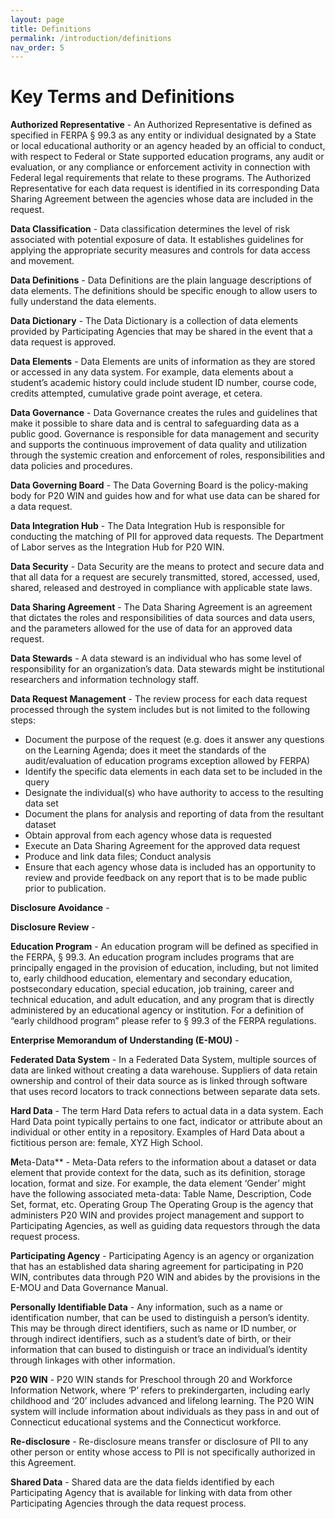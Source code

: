 ```yaml
---
layout: page
title: Definitions
permalink: /introduction/definitions
nav_order: 5
---
```


# Key Terms and Definitions

**Authorized Representative** - An Authorized Representative is defined as specified in FERPA § 99.3 as any entity or individual designated by a State or local educational authority or an agency headed by an official to conduct, with respect to Federal or State supported education programs, any audit or evaluation, or any compliance or enforcement activity in connection with Federal legal requirements that relate to these programs.  The Authorized Representative for each data request is identified in its corresponding Data Sharing Agreement between the agencies whose data are included in the request. 

**Data Classification** - Data classification determines the level of risk associated with potential exposure of data. It establishes guidelines for applying the appropriate security measures and controls for data access and movement.

**Data Definitions** - Data Definitions are the plain language descriptions of data elements. The definitions should be specific enough to allow users to fully understand the data elements.

**Data Dictionary**	- The Data Dictionary is a collection of data elements provided by Participating Agencies that may be shared in the event that a data request is approved.

**Data Elements** -	Data Elements are units of information as they are stored or accessed in any data system.  For example, data elements about a student’s academic history could include student ID number, course code, credits attempted, cumulative grade point average, et cetera. 

**Data Governance** - Data Governance creates the rules and guidelines that make it possible to share data and is central to safeguarding data as a public good. Governance is responsible for data management and security and supports the continuous improvement of data quality and utilization through the systemic creation and enforcement of roles, responsibilities and data policies and procedures.

**Data Governing Board** - The Data Governing Board is the policy-making body for P20 WIN and guides how and for what use data can be shared for a data request. 

**Data Integration Hub** - The Data Integration Hub is responsible for conducting the matching of PII for approved data requests. The Department of Labor serves as the Integration Hub for P20 WIN. 

**Data Security** -	Data Security are the means to protect and secure data and that all data for a request are securely transmitted, stored, accessed, used, shared, released and destroyed in compliance with applicable state laws.

**Data Sharing Agreement** - The Data Sharing Agreement is an agreement that dictates the roles and responsibilities of data sources and data users, and the parameters allowed for the use of data for an approved data request.

**Data Stewards** -	A data steward is an individual who has some level of responsibility for an organization’s data. Data stewards might be institutional researchers and information technology staff.

**Data Request Management** - The review process for each data request processed through the system includes but is not limited to the following steps:
- Document the purpose of the request (e.g. does it answer any questions on the Learning Agenda; does it meet the standards of the audit/evaluation of education programs exception allowed by FERPA)
- Identify the specific data elements in each data set to be included in the query
- Designate the individual(s) who have authority to access to the resulting data set
- Document the plans for analysis and reporting of data from the resultant dataset
- Obtain approval from each agency whose data is requested
- Execute an Data Sharing Agreement for the approved data request
- Produce and link data files; Conduct analysis
- Ensure that each agency whose data is included has an opportunity to review and provide feedback on any report that is to be made public prior to publication.

**Disclosure Avoidance** -	

**Disclosure Review** -	

**Education Program** -	An education program will be defined as specified in the FERPA, § 99.3.  An education program includes programs that are principally engaged in the provision of education, including, but not limited to, early childhood education, elementary and secondary education, postsecondary education, special education, job training, career and technical education, and adult education, and any program that is directly administered by an educational agency or institution. For a definition of “early childhood program” please refer to § 99.3 of the FERPA regulations.

**Enterprise Memorandum of Understanding (E-MOU)** -	

**Federated Data System** -	In a Federated Data System, multiple sources of data are linked without creating a data warehouse. Suppliers of data retain ownership and control of their data source as is linked through software that uses record locators to track connections between separate data sets.

**Hard Data** -	The term Hard Data refers to actual data in a data system.  Each Hard Data point typically pertains to one fact, indicator or attribute about an individual or other entity in a repository.  Examples of Hard Data about a fictitious person are: female, XYZ High School.

**M**eta-Data** - Meta-Data refers to the information about a dataset or data element that provide context for the data, such as its definition, storage location, format and size. For example, the data element ‘Gender’ might have the following associated meta-data:  Table Name, Description, Code Set, format, etc.
Operating Group	The Operating Group is the agency that administers P20 WIN and provides project management and support to Participating Agencies, as well as guiding data requestors through the data request process. 

**Participating Agency** - Participating Agency is an agency or organization that has an established data sharing agreement for participating in P20 WIN, contributes data through P20 WIN and abides by the provisions in the E-MOU and Data Governance Manual.   

**Personally Identifiable Data** - Any information, such as a name or identification number, that can be used to distinguish a person’s identity. This may be through direct identifiers, such as name or ID number, or through indirect identifiers, such as a student’s date of birth, or their information that can bused to distinguish or trace an individual’s identity through linkages with other information. 

**P20 WIN** - P20 WIN stands for Preschool through 20 and Workforce Information Network, where ‘P’ refers to prekindergarten, including early childhood and ‘20’ includes advanced and lifelong learning.  The P20 WIN system will include information about individuals as they pass in and out of Connecticut educational systems and the Connecticut workforce.

**Re-disclosure** -	Re-disclosure means transfer or disclosure of PII to any other person or entity whose access to PII is not specifically authorized in this Agreement.

**Shared Data** - Shared data are the data fields identified by each Participating Agency that is available for linking with data from other Participating Agencies through the data request process.  
